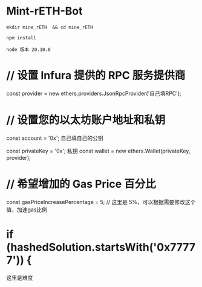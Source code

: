 # Mint-rETH-Bot

    mkdir mine_rETH  && cd mine_rETH

    npm install

    node 版本 20.10.0  

# // 设置 Infura 提供的 RPC 服务提供商
const provider = new ethers.providers.JsonRpcProvider('自己填RPC');

# // 设置您的以太坊账户地址和私钥
const account = '0x';  自己填自己的公钥

const privateKey = '0x';  私钥 
const wallet = new ethers.Wallet(privateKey, provider);


# // 希望增加的 Gas Price 百分比
const gasPriceIncreasePercentage = 5; // 这里是 5%，可以根据需要修改这个值，加速gas比例 

 # if (hashedSolution.startsWith('0x77777')) {
 这里是难度

